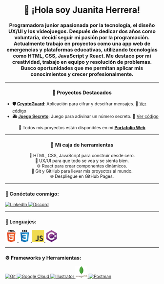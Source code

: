 <h1 align="center">👋 ¡Hola soy Juanita Herrera!</h1>

<h3 align="center">
  Programadora junior apasionada por la tecnología, el diseño UX/UI y los videojuegos.  
  Después de dedicar dos años como voluntaria, decidí seguir mi pasión por la programación.  
  Actualmente trabajo en proyectos como una app web de emergencias y plataformas educativas,  
  utilizando tecnologías como HTML, CSS, JavaScript y React.  
  Me destaco por mi creatividad, trabajo en equipo y resolución de problemas.  
  Busco oportunidades que me permitan aplicar mis conocimientos y crecer profesionalmente.
</h3>

---

<h3 align="center">🚀 Proyectos Destacados</h3>

<ul>
  <li><strong>🛡️ <a href="https://juanitalorenaherrera.github.io/CryptoGuard-main/" target="_blank">CryptoGuard</a></strong>: Aplicación para cifrar y descifrar mensajes.  
    🔗 <a href="https://github.com/juanitalorenaherrera/CryptoGuard-main" target="_blank">Ver código</a>
  </li>
  <li><strong>🚑 <a href="https://juanitalorenaherrera.github.io/JUEGO-SECRETO/" target="_blank">Juego Secreto</a></strong>: Juego para adivinar un número secreto.  
    🔗 <a href="https://github.com/juanitalorenaherrera/JUEGO-SECRETO" target="_blank">Ver código</a>
  </li>
</ul>

<p align="center">
  🔗 Todos mis proyectos están disponibles en mi  
  <a href="https://juanitalorenaherrera.github.io/PORTFOLIO-WEB/" target="_blank"><strong>Portafolio Web</strong></a>
</p>

---

<h3 align="center">🧰 Mi caja de herramientas</h3>
<p align="center">
  🔧 HTML, CSS, JavaScript para construir desde cero.<br>
  🎨 UX/UI para que todo se vea y se sienta bien.<br>
  ⚙️ React para crear componentes dinámicos.<br>
  🚀 Git y GitHub para llevar mis proyectos al mundo.<br>
  🌐 Despliegue en GitHub Pages.
</p>

---

<h3 align="left">🤝 Conéctate conmigo:</h3>

<p align="left">
  <a href="https://linkedin.com/in/juanita-herrera-329064277/" target="_blank">
    <img src="https://raw.githubusercontent.com/rahuldkjain/github-profile-readme-generator/master/src/images/icons/Social/linked-in-alt.svg" alt="LinkedIn" height="30" width="40" />
  </a>
  <a href="https://discord.gg/j9YmYg9e" target="_blank">
    <img src="https://raw.githubusercontent.com/rahuldkjain/github-profile-readme-generator/master/src/images/icons/Social/discord.svg" alt="Discord" height="30" width="40" />
  </a>
</p>

---

<h3 align="left">🧠 Lenguajes:</h3>

<p align="left">
  <a href="https://www.w3schools.com/html/" target="_blank">
    <img src="https://raw.githubusercontent.com/devicons/devicon/master/icons/html5/html5-original-wordmark.svg" alt="HTML5" width="40" height="40"/>
  </a>
  <a href="https://www.w3schools.com/css/" target="_blank">
    <img src="https://raw.githubusercontent.com/devicons/devicon/master/icons/css3/css3-original-wordmark.svg" alt="CSS3" width="40" height="40"/>
  </a>
  <a href="https://developer.mozilla.org/en-US/docs/Web/JavaScript" target="_blank">
    <img src="https://raw.githubusercontent.com/devicons/devicon/master/icons/javascript/javascript-original.svg" alt="JavaScript" width="40" height="40"/>
  </a>
  <a href="https://www.w3schools.com/cs/" target="_blank">
    <img src="https://raw.githubusercontent.com/devicons/devicon/master/icons/csharp/csharp-original.svg" alt="C#" width="40" height="40"/>
  </a>
</p>

---

<h3 align="left">⚙️ Frameworks y Herramientas:</h3>

<p align="left">
  <a href="https://git-scm.com/" target="_blank">
    <img src="https://www.vectorlogo.zone/logos/git-scm/git-scm-icon.svg" alt="Git" width="40" height="40"/>
  </a>
  <a href="https://cloud.google.com" target="_blank">
    <img src="https://www.vectorlogo.zone/logos/google_cloud/google_cloud-icon.svg" alt="Google Cloud" width="40" height="40"/>
  </a>
  <a href="https://www.adobe.com/in/products/illustrator.html" target="_blank">
    <img src="https://www.vectorlogo.zone/logos/adobe_illustrator/adobe_illustrator-icon.svg" alt="Illustrator" width="40" height="40"/>
  </a>
  <a href="https://www.mongodb.com/" target="_blank">
    <img src="https://raw.githubusercontent.com/devicons/devicon/master/icons/mongodb/mongodb-original-wordmark.svg" alt="MongoDB" width="40" height="40"/>
  </a>
  <a href="https://postman.com" target="_blank">
    <img src="https://www.vectorlogo.zone/logos/getpostman/getpostman-icon.svg" alt="Postman" width="40" height="40"/>
  </a>
</p>
